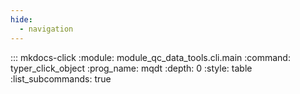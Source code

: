 ```yaml
---
hide:
  - navigation
---
```


<!-- prettier-ignore -->
::: mkdocs-click
    :module: module_qc_data_tools.cli.main
    :command: typer_click_object
    :prog_name: mqdt
    :depth: 0
    :style: table
    :list_subcommands: true
